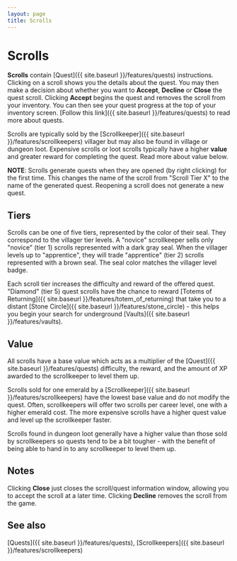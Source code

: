 ```yaml
---
layout: page
title: Scrolls
---
```


# Scrolls

**Scrolls** contain [Quest]({{ site.baseurl }}/features/quests) instructions. Clicking on a scroll shows you the details about the quest. You may then make a decision about whether you want to **Accept**, **Decline** or **Close** the quest scroll.  Clicking **Accept** begins the quest and removes the scroll from your inventory. You can then see your quest progress at the top of your inventory screen. [Follow this link]({{ site.baseurl }}/features/quests) to read more about quests.

Scrolls are typically sold by the [Scrollkeeper]({{ site.baseurl }}/features/scrollkeepers) villager but may also be found in village or dungeon loot.  Expensive scrolls or loot scrolls typically have a higher **value** and greater reward for completing the quest.  Read more about value below.

**NOTE**: Scrolls generate quests when they are opened (by right clicking) for the first time.  This changes the name of the scroll from "Scroll Tier X" to the name of the generated quest.  Reopening a scroll does not generate a new quest.

## Tiers

Scrolls can be one of five tiers, represented by the color of their seal. They correspond to the villager tier levels. A "novice" scrollkeeper sells only "novice" (tier 1) scrolls represented with a dark gray seal. When the villager levels up to "apprentice", they will trade "apprentice" (tier 2) scrolls represented with a brown seal. The seal color matches the villager level badge.

Each scroll tier increases the difficulty and reward of the offered quest. "Diamond" (tier 5) quest scrolls have the chance to reward [Totems of Returning]({{ site.baseurl }}/features/totem_of_returning) that take you to a distant [Stone Circle]({{ site.baseurl }}/features/stone_circle) - this helps you begin your search for underground [Vaults]({{ site.baseurl }}/features/vaults).

## Value

All scrolls have a base value which acts as a multiplier of the [Quest]({{ site.baseurl }}/features/quests) difficulty, the reward, and the amount of XP awarded to the scrollkeeper to level them up.

Scrolls sold for one emerald by a [Scrollkeeper]({{ site.baseurl }}/features/scrollkeepers) have the lowest base value and do not modify the quest.  Often, scrollkeepers will offer two scrolls per career level, one with a higher emerald cost.  The more expensive scrolls have a higher quest value and level up the scrollkeeper faster.

Scrolls found in dungeon loot generally have a higher value than those sold by scrollkeepers so quests tend to be a bit tougher - with the benefit of being able to hand in to any scrollkeeper to level them up.

## Notes

Clicking **Close** just closes the scroll/quest information window, allowing you to accept the scroll at a later time.  Clicking **Decline** removes the scroll from the game.

## See also

[Quests]({{ site.baseurl }}/features/quests), [Scrollkeepers]({{ site.baseurl }}/features/scrollkeepers)